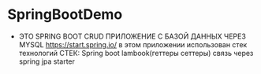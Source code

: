# SpringBootDemo
* ЭТО SPRING BOOT CRUD ПРИЛОЖЕНИЕ С БАЗОЙ ДАННЫХ ЧЕРЕЗ MYSQL
https://start.spring.io/
в этом приложении использован стек технологий
СТЕК:
Spring boot
lambook(геттеры сеттеры)
связь через spring jpa starter
